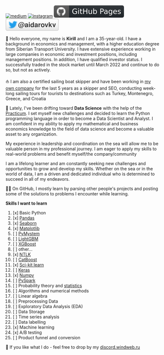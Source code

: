 [![medium](https://aleen42.github.io/badges/src/medium.svg)](https://medium.com/@windweb)
[![instagram](https://badges.aleen42.com/src/instagram.svg)](https://www.instagram.com/best_sail)
[![Github Pages](https://github.com/windweb/windweb/blob/master/github.svg)](https://windweb.github.io/)
[![Twitter](https://raw.githubusercontent.com/windweb/windweb/master/twitter.svg)](https://twitter.com/aidarovkv)
<!---
[![Twitter](https://img.shields.io/twitter/follow/aidarovkv?label=%40aidarovkv&style=social)](https://twitter.com/aidarovkv)
https://shields.io/
https://metrics.lecoq.io/insights/windweb 
-->

👋 Hello everyone, my name is **Kirill** and I am a 35-year-old. I have a background in economics and management, with a higher education degree from Siberian Transport University. I have extensive experience working in large companies in economic and investment positions, including management positions.
In addition, I have qualified investor status. I successfully traded in the stock market until March 2022 and continue to do so, but not as actively.

⛵ I am also a certified sailing boat skipper and have been working in [my own company](https://best-sail.ru) for the last 5 years as a skipper and SEO, conducting week-long sailing tours for tourists to destinations such as Turkey, Montenegro, Greece, and Croatia

🧮 Lately, I've been drifting toward **Data Science** with the help of the [Practicum](https://practicum.com/data-science/). I set myself new challenges and decided to learn the Python programming language in order to become a Data Scientist and Analyst. I am confident in my ability to apply my mathematical and business economics knowledge to the field of data science and become a valuable asset to any organization.

My experience in leadership and coordination on the sea will allow me to be valuable person in my professional journey. I am eager to apply my skills to real-world problems and benefit myself/the company/community

I am a lifelong learner and am constantly seeking new challenges and opportunities to grow and develop my skills. Whether on the sea or in the world of data, I am a driven and dedicated individual who is determined to succeed in all of my endeavors.


👨‍💻 On GitHub, I mostly learn by parsing other people's projects and posting some of the solutions to problems I encounter while learning.

**Skills I want to learn**
1. [x] Basic Python
2. [x] [Pandas](https://pandas.pydata.org/)
3. [x] [Seaborn](https://seaborn.pydata.org/)
4. [x] [Matplotlib](https://matplotlib.org/)
5. [ ] [PyMystem](https://pypi.org/project/pymystem3/)
6. [ ] [LightGBM](https://github.com/microsoft/LightGBM)
7. [ ] [XGBoost](https://github.com/dmlc/xgboost)
8. [ ] other...
9. [x] [NTLK](https://www.nltk.org/)
10. [ ] [CatBoost](https://catboost.ai/)
11. [x] [Sci-kit learn](https://scikit-learn.org/stable/)
12. [ ] [Keras](https://keras.io/)
13. [x] [Numpy](https://numpy.org/)
14. [ ] [PySpark](https://spark.apache.org/docs/latest/api/python/)
15. [ ] Probability theory and [statistics](https://stepik.org/course/76/info)
16. [ ] Algorithms and numerical methods
17. [ ] Linear algebra
18. [ ] Preprocessing Data
19. [ ] Exploratory Data Analysis (EDA)
20. [ ] Data Storage
21. [ ] Time series analysis
22. [ ] Data labelling
23. [x] Machine learning
24. [x] A/B testing
25. [ ] Product funnel and conversion

💬 If you like what I do - feel free to drop by my [discord.windweb.ru](https://discord.windweb.ru/)
